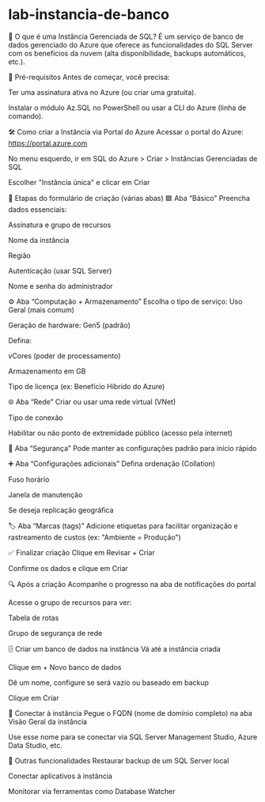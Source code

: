 # lab-instancia-de-banco
📌 O que é uma Instância Gerenciada de SQL?
É um serviço de banco de dados gerenciado do Azure que oferece as funcionalidades do SQL Server com os benefícios da nuvem (alta disponibilidade, backups automáticos, etc.).

🧰 Pré-requisitos
Antes de começar, você precisa:

Ter uma assinatura ativa no Azure (ou criar uma gratuita).

Instalar o módulo Az.SQL no PowerShell ou usar a CLI do Azure (linha de comando).

🛠️ Como criar a Instância via Portal do Azure
Acessar o portal do Azure: https://portal.azure.com

No menu esquerdo, ir em SQL do Azure > Criar > Instâncias Gerenciadas de SQL

Escolher "Instância única" e clicar em Criar

🧾 Etapas do formulário de criação (várias abas)
🟦 Aba “Básico”
Preencha dados essenciais:

Assinatura e grupo de recursos

Nome da instância

Região

Autenticação (usar SQL Server)

Nome e senha do administrador

⚙️ Aba “Computação + Armazenamento”
Escolha o tipo de serviço: Uso Geral (mais comum)

Geração de hardware: Gen5 (padrão)

Defina:

vCores (poder de processamento)

Armazenamento em GB

Tipo de licença (ex: Benefício Híbrido do Azure)

🌐 Aba “Rede”
Criar ou usar uma rede virtual (VNet)

Tipo de conexão

Habilitar ou não ponto de extremidade público (acesso pela internet)

🔐 Aba “Segurança”
Pode manter as configurações padrão para início rápido

➕ Aba “Configurações adicionais”
Defina ordenação (Collation)

Fuso horário

Janela de manutenção

Se deseja replicação geográfica

🏷️ Aba “Marcas (tags)”
Adicione etiquetas para facilitar organização e rastreamento de custos (ex: "Ambiente = Produção")

✅ Finalizar criação
Clique em Revisar + Criar

Confirme os dados e clique em Criar

🔍 Após a criação
Acompanhe o progresso na aba de notificações do portal

Acesse o grupo de recursos para ver:

Tabela de rotas

Grupo de segurança de rede

🗄️ Criar um banco de dados na instância
Vá até a instância criada

Clique em + Novo banco de dados

Dê um nome, configure se será vazio ou baseado em backup

Clique em Criar

🔌 Conectar à instância
Pegue o FQDN (nome de domínio completo) na aba Visão Geral da instância

Use esse nome para se conectar via SQL Server Management Studio, Azure Data Studio, etc.

🔄 Outras funcionalidades
Restaurar backup de um SQL Server local

Conectar aplicativos à instância

Monitorar via ferramentas como Database Watcher
